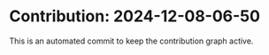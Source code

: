 # Contribution: 2024-12-08-06-50
This is an automated commit to keep the contribution graph active.
